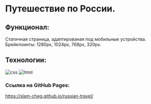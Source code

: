 # Путешествие по России.

## Функционал:
Статичная страница, адаптированая под мобильные устройства.
Брейкпоинты: 1280px, 1024px, 768px, 320px.

## Технологии:
![css](https://user-images.githubusercontent.com/83250260/128259879-4a8b1e3f-8ea2-4e0d-97f8-08350c256f44.png)
![html](https://user-images.githubusercontent.com/83250260/128259880-2443c6a9-4c0b-4616-a53b-a97611fc9e56.png)


### Ссылка на GitHub Pages:
https://slam-cheg.github.io/russian-travel/
